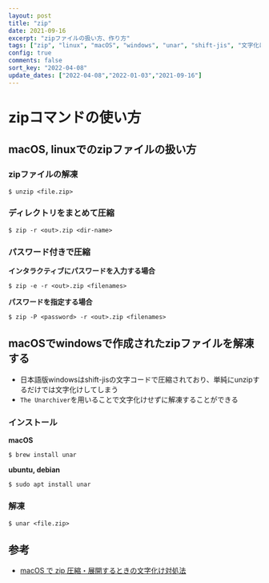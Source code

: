 ```yaml
---
layout: post
title: "zip"
date: 2021-09-16
excerpt: "zipファイルの扱い方、作り方"
tags: ["zip", "linux", "macOS", "windows", "unar", "shift-jis", "文字化け", "解凍", "unrar", "unzip"]
config: true
comments: false
sort_key: "2022-04-08"
update_dates: ["2022-04-08","2022-01-03","2021-09-16"]
---
```


# zipコマンドの使い方

## macOS, linuxでのzipファイルの扱い方

### zipファイルの解凍

```console
$ unzip <file.zip>
```

### ディレクトリをまとめて圧縮

```console
$ zip -r <out>.zip <dir-name>
```

### パスワード付きで圧縮

**インタラクティブにパスワードを入力する場合**  
```console
$ zip -e -r <out>.zip <filenames>
```

**パスワードを指定する場合**  
```console
$ zip -P <password> -r <out>.zip <filenames>
```

## macOSでwindowsで作成されたzipファイルを解凍する
 - 日本語版windowsはshift-jisの文字コードで圧縮されており、単純にunzipするだけでは文字化けしてしまう
 - `The Unarchiver`を用いることで文字化けせずに解凍することができる

### インストール

**macOS**  
```console
$ brew install unar
```

**ubuntu, debian**  
```console
$ sudo apt install unar
```

### 解凍

```console
$ unar <file.zip>
```

## 参考
 - [macOS で zip 圧縮・展開するときの文字化け対処法](https://sekika.github.io/2016/03/25/MacZip/)
